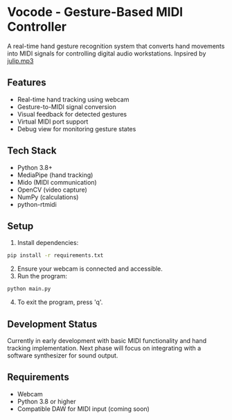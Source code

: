 # Vocode - Gesture-Based MIDI Controller

A real-time hand gesture recognition system that converts hand movements into MIDI signals for controlling digital audio workstations.
Inpsired by [julip.mp3](https://www.tiktok.com/@julip.mp3/video/7446504594135321902)

## Features
- Real-time hand tracking using webcam
- Gesture-to-MIDI signal conversion
- Visual feedback for detected gestures
- Virtual MIDI port support
- Debug view for monitoring gesture states

## Tech Stack
- Python 3.8+
- MediaPipe (hand tracking)
- Mido (MIDI communication)
- OpenCV (video capture)
- NumPy (calculations)
- python-rtmidi

## Setup

1. Install dependencies:
```bash
pip install -r requirements.txt
```
2. Ensure your webcam is connected and accessible.
3. Run the program:
```bash
python main.py
```
4. To exit the program, press 'q'.

## Development Status
Currently in early development with basic MIDI functionality and hand tracking implementation. Next phase will focus on integrating with a software synthesizer for sound output.

## Requirements
- Webcam
- Python 3.8 or higher
- Compatible DAW for MIDI input (coming soon)